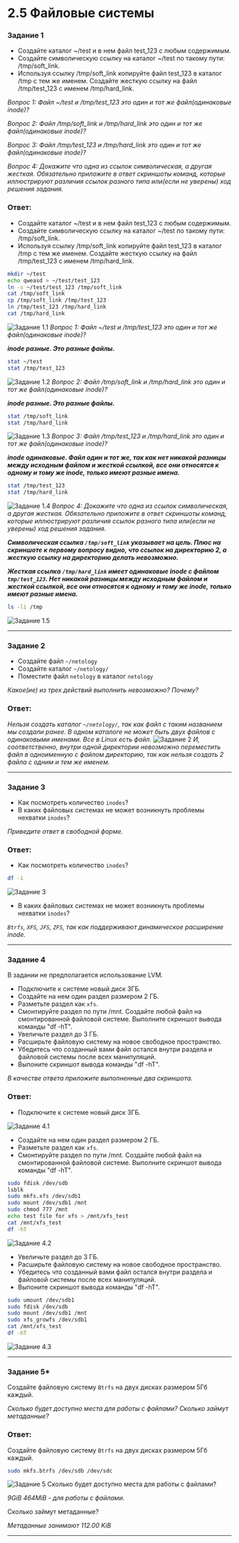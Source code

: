 # 2.5 Файловые системы

### Задание 1

* Создайте каталог ~/test и в нем файл test_123 с любым содержимым. 
* Создайте символическую ссылку на каталог ~/test по такому пути: /tmp/soft_link.
* Используя ссылку /tmp/soft_link копируйте файл test_123 в каталог /tmp с тем же именем. Создайте жесткую ссылку на файл /tmp/test_123 с именем /tmp/hard_link.

*Вопрос 1: Файл ~/test и /tmp/test_123 это один и тот же файл(одинаковые inode)?*

*Вопрос 2: Файл /tmp/soft_link и /tmp/hard_link это один и тот же файл(одинаковые inode)?*

*Вопрос 3: Файл /tmp/test_123 и /tmp/hard_link это один и тот же файл(одинаковые inode)?*

*Вопрос 4: Докажите что одна из ссылок символическая, а другая жесткая. Обязательно приложите в ответ скриншоты команд, которые иллюстрируют различия ссылок разного типа или(если не уверены) ход решения задания.*

### Ответ:
* Создайте каталог ~/test и в нем файл test_123 с любым содержимым.
* Создайте символическую ссылку на каталог ~/test по такому пути: /tmp/soft_link.
* Используя ссылку /tmp/soft_link копируйте файл test_123 в каталог /tmp с тем же именем. Создайте жесткую ссылку на файл /tmp/test_123 с именем /tmp/hard_link.
```Bash
mkdir ~/test
echo qweasd > ~/test/test_123
ln -s ~/test/test_123 /tmp/soft_link
cat /tmp/soft_link
cp /tmp/soft_link /tmp/test_123
ln /tmp/test_123 /tmp/hard_link
cat /tmp/hard_link
```
![Задание 1.1](https://github.com/tverdyakov/portfolio-tverdyakov/blob/main/Experience%2C%20skills%20and%20abilities/Netology/02.%20Операционная%20система%20Linux/05.%20Файловые%20системы/01.1.png)
*Вопрос 1: Файл ~/test и /tmp/test_123 это один и тот же файл(одинаковые inode)?*

***inode разные. Это разные файлы.***
```Bash
stat ~/test
stat /tmp/test_123
```
![Задание 1.2](https://github.com/tverdyakov/portfolio-tverdyakov/blob/main/Experience%2C%20skills%20and%20abilities/Netology/02.%20Операционная%20система%20Linux/05.%20Файловые%20системы/01.2.png)
*Вопрос 2: Файл /tmp/soft_link и /tmp/hard_link это один и тот же файл(одинаковые inode)?*

***inode разные. Это разные файлы.***
```Bash
stat /tmp/soft_link
stat /tmp/hard_link
```
![Задание 1.3](https://github.com/tverdyakov/portfolio-tverdyakov/blob/main/Experience%2C%20skills%20and%20abilities/Netology/02.%20Операционная%20система%20Linux/05.%20Файловые%20системы/01.3.png)
*Вопрос 3: Файл /tmp/test_123 и /tmp/hard_link это один и тот же файл(одинаковые inode)?*

***inode одинаковые. Файл один и тот же, так как нет никакой разницы между исходным файлом и жесткой ссылкой, все они относятся к одному и тому же inode, только имеют разные имена.***
```Bash
stat /tmp/test_123
stat /tmp/hard_link
```
![Задание 1.4](https://github.com/tverdyakov/portfolio-tverdyakov/blob/main/Experience%2C%20skills%20and%20abilities/Netology/02.%20Операционная%20система%20Linux/05.%20Файловые%20системы/01.4.png)
*Вопрос 4: Докажите что одна из ссылок символическая, а другая жесткая. Обязательно приложите в ответ скриншоты команд, которые иллюстрируют различия ссылок разного типа или(если не уверены) ход решения задания.*

***Символическая ссылка `/tmp/soft_link` указывает на цель. Плюс на скриншоте к первому вопросу видно, что ссылок на директорию 2, а жесткую ссылку на директорию делать невозможно.***

***Жесткая ссылка `/tmp/hard_link` имеет одинаковые inode c файлом `tmp/test_123`. Нет никакой разницы между исходным файлом и жесткой ссылкой, все они относятся к одному и тому же inode, только имеют разные имена.***
```Bash
ls -li /tmp
```
![Задание 1.5](https://github.com/tverdyakov/portfolio-tverdyakov/blob/main/Experience%2C%20skills%20and%20abilities/Netology/02.%20Операционная%20система%20Linux/05.%20Файловые%20системы/01.5.png)

---
### Задание 2

* Создайте файл `~/netology`
* Создайте каталог `~/netology/`
* Поместите файл `netology` в каталог `netology`

*Какое(ие) из трех действий выполнить невозможно? Почему?*

### Ответ:
*Нельзя создать каталог `~/netology/`, так как файл с таким названием мы создали ранее. В одном каталоге не может быть двух файлов с одинаковыми именами. Все в Linux есть файл.*
![Задание 2](https://github.com/tverdyakov/portfolio-tverdyakov/blob/main/Experience%2C%20skills%20and%20abilities/Netology/02.%20Операционная%20система%20Linux/05.%20Файловые%20системы/02.png)
*И, соответственно, внутри одной директории невозможно переместить файл в одноименную с файлом директорию, так как нельзя создать 2 файла с одним и тем же именем.*

---

### Задание 3

* Как посмотреть количество `inodes`?
* В каких файловых системах не может возникнуть проблемы нехватки `inodes`?

*Приведите ответ в свободной форме.*

### Ответ:
* Как посмотреть количество `inodes`?
```Bash
df -i
```
![Задание 3](https://github.com/tverdyakov/portfolio-tverdyakov/blob/main/Experience%2C%20skills%20and%20abilities/Netology/02.%20Операционная%20система%20Linux/05.%20Файловые%20системы/03.png)
* В каких файловых системах не может возникнуть проблемы нехватки `inodes`?
  
*`Btrfs`, `XFS`, `JFS`, `ZFS`, так как поддерживают динамическое расширение inode.*

---

### Задание 4

В задании не предполагается использование LVM.

* Подключите к системе новый диск 3ГБ.
* Создайте на нем один раздел размером 2 ГБ.
* Разметьте раздел как `xfs`.
* Смонтируйте раздел по пути /mnt. Создайте любой файл на смонтированной файловой системе. Выполните скриншот вывода команды "df -hT".
* Увеличьте раздел до 3 ГБ. 
* Расширьте файловую систему на новое свободное пространство.
* Убедитесь что созданный вами файл остался внутри раздела и файловой системы после всех манипуляций.
* Выпоните скриншот вывода команды "df -hT".

*В качестве ответа приложите выполненные два скриншота.*

### Ответ:
* Подключите к системе новый диск 3ГБ.

![Задание 4.1](https://github.com/tverdyakov/portfolio-tverdyakov/blob/main/Experience%2C%20skills%20and%20abilities/Netology/02.%20Операционная%20система%20Linux/05.%20Файловые%20системы/04.1.png)
* Создайте на нем один раздел размером 2 ГБ.
* Разметьте раздел как `xfs`.
* Смонтируйте раздел по пути /mnt. Создайте любой файл на смонтированной файловой системе. Выполните скриншот вывода команды "df -hT".
```Bash
sudo fdisk /dev/sdb
lsblk
sudo mkfs.xfs /dev/sdb1
sudo mount /dev/sdb1 /mnt
sudo chmod 777 /mnt
echo test file for xfs > /mnt/xfs_test
cat /mnt/xfs_test
df -hT
```
![Задание 4.2](https://github.com/tverdyakov/portfolio-tverdyakov/blob/main/Experience%2C%20skills%20and%20abilities/Netology/02.%20Операционная%20система%20Linux/05.%20Файловые%20системы/04.2.png)
* Увеличьте раздел до 3 ГБ.
* Расширьте файловую систему на новое свободное пространство.
* Убедитесь что созданный вами файл остался внутри раздела и файловой системы после всех манипуляций.
* Выпоните скриншот вывода команды "df -hT".
```Bash
sudo umount /dev/sdb1
sudo fdisk /dev/sdb
sudo mount /dev/sdb1 /mnt
sudo xfs_growfs /dev/sdb1
cat /mnt/xfs_test
df -hT
```
![Задание 4.3](https://github.com/tverdyakov/portfolio-tverdyakov/blob/main/Experience%2C%20skills%20and%20abilities/Netology/02.%20Операционная%20система%20Linux/05.%20Файловые%20системы/04.3.png)

---

### Задание 5*

Создайте файловую систему `Btrfs` на двух дисках размером 5Гб каждый.

*Сколько будет доступно места для работы с файлами? Сколько займут метаданные?*

### Ответ:
Создайте файловую систему `Btrfs` на двух дисках размером 5Гб каждый.
```Bash
sudo mkfs.btrfs /dev/sdb /dev/sdc
```
![Задание 5](https://github.com/tverdyakov/portfolio-tverdyakov/blob/main/Experience%2C%20skills%20and%20abilities/Netology/02.%20Операционная%20система%20Linux/05.%20Файловые%20системы/05.png)
Сколько будет доступно места для работы с файлами?

*9GiB 464MiB - для работы с файлами.*

Сколько займут метаданные?

*Метаданные занимают 112.00 KiB*

---
